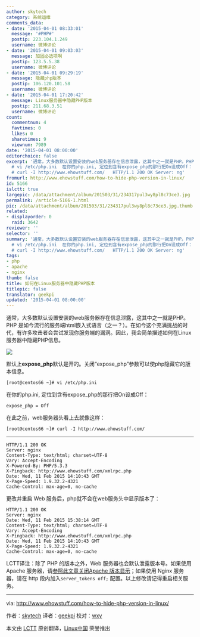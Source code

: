 ```yaml
---
author: skytech
category: 系统运维
comments_data:
- date: '2015-04-01 08:33:01'
  message: '#PHP#'
  postip: 223.104.1.249
  username: 微博评论
- date: '2015-04-01 09:03:03'
  message: 加固必选项啊
  postip: 123.5.5.38
  username: 微博评论
- date: '2015-04-01 09:29:19'
  message: 隐藏php版本
  postip: 106.120.101.58
  username: 微博评论
- date: '2015-04-01 17:20:42'
  message: Linux服务器中隐藏PHP版本
  postip: 211.68.3.51
  username: 微博评论
count:
  commentnum: 4
  favtimes: 0
  likes: 0
  sharetimes: 9
  viewnum: 7989
date: '2015-04-01 08:00:00'
editorchoice: false
excerpt: '通常，大多数默认设置安装的web服务器存在信息泄露，这其中之一就是PHP。PHP 是如今流行的服务端html嵌入式语言（之一？）。在如今这个充满挑战的时代，有许多攻击者会尝试发现你服务端的漏洞。因此，我会简单描述如何在Linux服务器中隐藏PHP信息。  默认上expose_php默认是开的。关闭expose_php参数可以使php隐藏它的版本信息。
  # vi /etc/php.ini  在你的php.ini, 定位到含有expose_php的那行把On设成Off： expose_php = Off  在此之前，web服务器头看上去就像这样：
  # curl -I http://www.ehowstuff.com/   HTTP/1.1 200 OK Server: ng'
fromurl: http://www.ehowstuff.com/how-to-hide-php-version-in-linux/
id: 5166
islctt: true
largepic: /data/attachment/album/201503/31/234317pul3wy8pl8c73ce3.jpg
permalink: /article-5166-1.html
pic: /data/attachment/album/201503/31/234317pul3wy8pl8c73ce3.jpg.thumb.jpg
related:
- displayorder: 0
  raid: 3642
reviewer: ''
selector: ''
summary: '通常，大多数默认设置安装的web服务器存在信息泄露，这其中之一就是PHP。PHP 是如今流行的服务端html嵌入式语言（之一？）。在如今这个充满挑战的时代，有许多攻击者会尝试发现你服务端的漏洞。因此，我会简单描述如何在Linux服务器中隐藏PHP信息。  默认上expose_php默认是开的。关闭expose_php参数可以使php隐藏它的版本信息。
  # vi /etc/php.ini  在你的php.ini, 定位到含有expose_php的那行把On设成Off： expose_php = Off  在此之前，web服务器头看上去就像这样：
  # curl -I http://www.ehowstuff.com/   HTTP/1.1 200 OK Server: ng'
tags:
- php
- apache
- nginx
thumb: false
title: 如何在Linux服务器中隐藏PHP版本
titlepic: false
translator: geekpi
updated: '2015-04-01 08:00:00'
---
```


通常，大多数默认设置安装的web服务器存在信息泄露，这其中之一就是PHP。PHP 是如今流行的服务端html嵌入式语言（之一？）。在如今这个充满挑战的时代，有许多攻击者会尝试发现你服务端的漏洞。因此，我会简单描述如何在Linux服务器中隐藏PHP信息。


![](/data/attachment/album/201503/31/234317pul3wy8pl8c73ce3.jpg)


默认上**expose\_php**默认是开的。关闭“expose\_php”参数可以使php隐藏它的版本信息。



```
[root@centos66 ~]# vi /etc/php.ini

```

在你的php.ini, 定位到含有expose\_php的那行把On设成Off：



```
expose_php = Off

```

在此之前，web服务器头看上去就像这样：



```
[root@centos66 ~]# curl -I http://www.ehowstuff.com/

```



---



```
HTTP/1.1 200 OK
Server: nginx
Content-Type: text/html; charset=UTF-8
Vary: Accept-Encoding
X-Powered-By: PHP/5.3.3
X-Pingback: http://www.ehowstuff.com/xmlrpc.php
Date: Wed, 11 Feb 2015 14:10:43 GMT
X-Page-Speed: 1.9.32.2-4321
Cache-Control: max-age=0, no-cache

```

更改并重启 Web 服务后，php就不会在web服务头中显示版本了：



```
HTTP/1.1 200 OK
Server: nginx
Date: Wed, 11 Feb 2015 15:38:14 GMT
Content-Type: text/html; charset=UTF-8
Vary: Accept-Encoding
X-Pingback: http://www.ehowstuff.com/xmlrpc.php
Date: Wed, 11 Feb 2015 14:10:43 GMT
X-Page-Speed: 1.9.32.2-4321
Cache-Control: max-age=0, no-cache
```

LCTT译注：除了 PHP 的版本之外，Web 服务器也会默认泄露版本号。如果使用 Apache 服务器，请[参照此文章关闭Apache 版本显示](http://linux.cn/article-3642-1.html)；如果使用 Nginx 服务器，请在 http 段内加入`server_tokens off;` 配置。以上修改请记得重启相关服务。




---


via: <http://www.ehowstuff.com/how-to-hide-php-version-in-linux/>


作者：[skytech](http://www.ehowstuff.com/author/mhstar/) 译者：[geekpi](https://github.com/geekpi) 校对：[wxy](https://github.com/wxy)


本文由 [LCTT](https://github.com/LCTT/TranslateProject) 原创翻译，[Linux中国](http://linux.cn/) 荣誉推出
